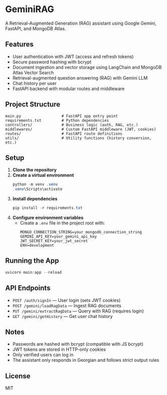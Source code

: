 # GeminiRAG

A Retrieval-Augmented Generation (RAG) assistant using Google Gemini, FastAPI, and MongoDB Atlas.

## Features
- User authentication with JWT (access and refresh tokens)
- Secure password hashing with bcrypt
- Document ingestion and vector storage using LangChain and MongoDB Atlas Vector Search
- Retrieval-augmented question answering (RAG) with Gemini LLM
- Chat history per user
- FastAPI backend with modular routes and middleware

## Project Structure
```
main.py                  # FastAPI app entry point
requirements.txt         # Python dependencies
controllers/             # Business logic (auth, RAG, etc.)
middlewares/             # Custom FastAPI middleware (JWT, cookies)
routes/                  # FastAPI route definitions
utils/                   # Utility functions (history conversion, etc.)
```

## Setup
1. **Clone the repository**
2. **Create a virtual environment**
   ```powershell
   python -m venv .venv
   .venv\Scripts\activate
   ```
3. **Install dependencies**
   ```powershell
   pip install -r requirements.txt
   ```
4. **Configure environment variables**
   - Create a `.env` file in the project root with:
     ```env
     MONGO_CONNECTION_STRING=your_mongodb_connection_string
     GEMINI_API_KEY=your_gemini_api_key
     JWT_SECRET_KEY=your_jwt_secret
     ENV=development
     ```

## Running the App
```powershell
uvicorn main:app --reload
```

## API Endpoints
- `POST /auth/signIn` — User login (sets JWT cookies)
- `POST /gemini/loadRagData` — Ingest RAG documents
- `PUT /gemini/extractRagData` — Query with RAG (requires login)
- `GET /gemini/getHistory` — Get user chat history

## Notes
- Passwords are hashed with bcrypt (compatible with JS bcrypt)
- JWT tokens are stored in HTTP-only cookies
- Only verified users can log in
- The assistant only responds in Georgian and follows strict output rules

## License
MIT
